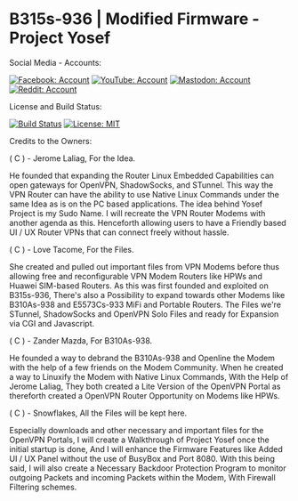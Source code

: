 # B315s-936 | Modified Firmware - Project Yosef

Social Media - Accounts:

[![Facebook: Account](https://static.xx.fbcdn.net/rsrc.php/yo/r/iRmz9lCMBD2.ico)](https://www.facebook.com/100011369547476)
[![YouTube: Account](https://s.ytimg.com/yts/img/favicon_32-vflOogEID.png)](https://www.youtube.com/channel/UCYbraPQtWy2k-2xGiLzl5WA?sub_confirmation=1)
[![Mastodon: Account](//)](https://mastodon.social/users/binarykorra/remote_follow)
[![Reddit: Account](//)](https://mastodon.social/users/binarykorra/remote_follow)




License and Build Status:

[![Build Status](https://travis-ci.com/zeroflakes/projectname.svg?branch=master)](https://travis-ci.com/zeroflakes/yosef)
[![License: MIT](https://img.shields.io/badge/License-MIT-yellow.svg)](https://opensource.org/licenses/MIT)



Credits to the Owners:

( C ) - Jerome Laliag, For the Idea.

He founded that expanding the Router Linux Embedded Capabilities can open gateways for OpenVPN, ShadowSocks, and STunnel. This way the VPN Router can have the ability to use Native Linux Commands under the same Idea as is on the PC based applications. The idea behind Yosef Project is my Sudo Name. I will recreate the VPN Router Modems with another agenda as this. Henceforth allowing users to have a Friendly based UI / UX Router VPNs that can connect freely without hassle.

( C ) - Love Tacome, For the Files.

She created and pulled out important files from VPN Modems before thus allowing free and reconfigurable VPN Modem Routers like HPWs and Huawei SIM-based Routers. As this was first founded and exploited on B315s-936, There's also a Possibility to expand towards other Modems like B310As-938 and E5573Cs-933 MiFi and Portable Routers. The Files we're STunnel, ShadowSocks and OpenVPN Solo Files and ready for Expansion via CGI and Javascript.

( C ) - Zander Mazda, For B310As-938.

He founded a way to debrand the B310As-938 and Openline the Modem with the help of a few friends on the Modem Community. When he created a way to Linuxify the Modem with Native Linux Commands, With the Help of Jerome Laliag, They both created a Lite Version of the OpenVPN Portal as thereforth created a OpenVPN Router Opportunity on Modems like HPWs.

( C ) - Snowflakes, All the Files will be kept here.

Especially downloads and other necessary and important files for the OpenVPN Portals, I will create a Walkthrough of Project Yosef once the initial startup is done, And I will enhance the Firmware Features like Added UI / UX Panel without the use of BusyBox and Port 8080. With this being said, I will also create a Necessary Backdoor Protection Program to monitor outgoing Packets and incoming Packets within the Modem, With Firewall Filtering schemes.
